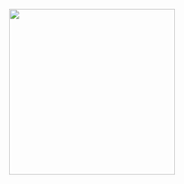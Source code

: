 <p align="center">
  <img width="300px" src="https://github.com/youkwon515/GoGunBunTu/assets/126861324/9a651147-83f2-4993-9e2d-26a10fc57805">
</p>


